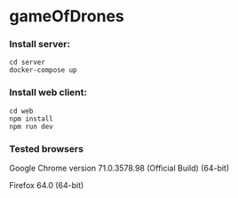 # gameOfDrones

### Install server:
```
cd server
docker-compose up
```

### Install web client:
```
cd web
npm install
npm run dev
```

### Tested browsers
Google Chrome version 71.0.3578.98 (Official Build) (64-bit)

Firefox 64.0 (64-bit)
